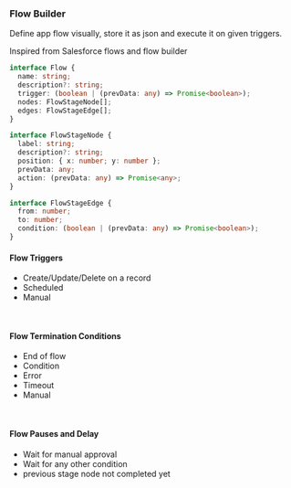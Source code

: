 ### Flow Builder

Define app flow visually, store it as json and execute it on given triggers.

Inspired from Salesforce flows and flow builder

```ts
interface Flow {
  name: string;
  description?: string;
  trigger: (boolean | (prevData: any) => Promise<boolean>);
  nodes: FlowStageNode[];
  edges: FlowStageEdge[];
}

interface FlowStageNode {
  label: string;
  description?: string;
  position: { x: number; y: number };
  prevData: any;
  action: (prevData: any) => Promise<any>;
}

interface FlowStageEdge {
  from: number;
  to: number;
  condition: (boolean | (prevData: any) => Promise<boolean>);
}
```

#### Flow Triggers

- Create/Update/Delete on a record
- Scheduled
- Manual

<br />

#### Flow Termination Conditions

- End of flow
- Condition
- Error
- Timeout
- Manual

<br />

#### Flow Pauses and Delay

- Wait for manual approval
- Wait for any other condition
- previous stage node not completed yet
